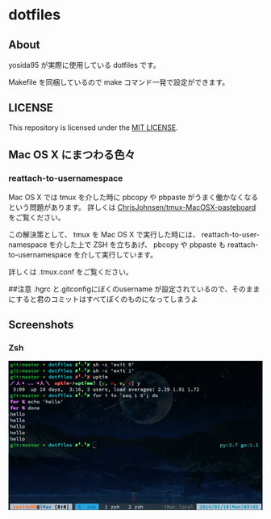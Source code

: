 # dotfiles

## About
yosida95 が実際に使用している dotfiles です。

Makefile を同梱しているので make コマンド一発で設定ができます。

## LICENSE
This repository is licensed under the [MIT LICENSE]( http://yosida95.mit-license.org/).

## Mac OS X にまつわる色々
### reattach-to-usernamespace
Mac OS X では tmux を介した時に pbcopy や pbpaste がうまく働かなくなるという問題があります。
詳しくは [ChrisJohnsen/tmux-MacOSX-pasteboard](https://github.com/ChrisJohnsen/tmux-MacOSX-pasteboard) をご覧ください。

この解決策として、 tmux を Mac OS X で実行した時には、 reattach-to-user-namespace を介した上で ZSH を立ちあげ、 pbcopy や pbpaste も reattach-to-usernamespace を介して実行しています。

詳しくは .tmux.conf をご覧ください。

##注意
.hgrc と.gitconfigにぼくのusername が設定されているので、そのままにすると君のコミットはすべてぼくのものになってしまうよ

## Screenshots
### Zsh
![screen shot](./screenshot.png)
